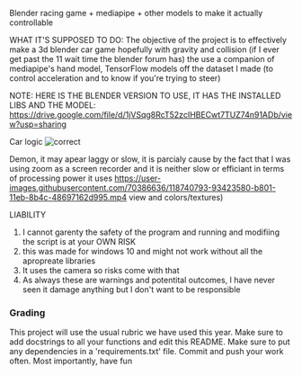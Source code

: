Blender racing game + mediapipe + other models to make it actually controllable

WHAT IT'S SUPPOSED TO DO:
The objective of the project is to effectively make a 3d blender car game hopefully with gravity and collision (if I ever get past the 11 wait time the blender forum has) the
use a companion of mediapipe's hand model, TensorFlow models off the dataset I made (to control acceleration and to know if you're trying to steer)

NOTE:
HERE IS THE BLENDER VERSION TO USE, IT HAS THE INSTALLED LIBS AND THE MODEL:
https://drive.google.com/file/d/1jVSqg8RcT52zcIHBECwt7TUZ74n91ADb/view?usp=sharing

Car logic
![correct](https://user-images.githubusercontent.com/70386636/120093804-85c65e80-c0d1-11eb-9b88-3235f05a4612.png)


Demon, it may apear laggy or slow, it is parcialy cause by the fact that I was using zoom as a screen recorder and it is neither slow or efficiant in terms of processing power it uses
https://user-images.githubusercontent.com/70386636/118740793-93423580-b801-11eb-8b4c-48697162d995.mp4 view and colors/textures)

LIABILITY
1. I cannot garenty the safety of the program and running and modifiing the script is at your OWN RISK
2. this was made for windows 10 and might not work without all the apropreate libraries
3. It uses the camera so risks come with that
4. As always these are warnings and potentital outcomes, I have never seen it damage anything but I don't want to be responsible




### Grading
This project will use the usual rubric we have used this year. Make sure to add docstrings to all your functions and edit this README. Make sure to put any dependencies in a 'requirements.txt' file. Commit and push your work often. Most importantly, have fun
